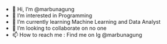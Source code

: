 - 👋 Hi, I’m @marbunagung
- 👀 I’m interested in Programming
- 🌱 I’m currently learning Machine Learning and Data Analyst
- 💞️ I’m looking to collaborate on no one 
- 📫 How to reach me : Find me on Ig @marbunagung

<!---
marbunagung/marbunagung is a ✨ special ✨ repository because its `README.md` (this file) appears on your GitHub profile.
You can click the Preview link to take a look at your changes.
--->
